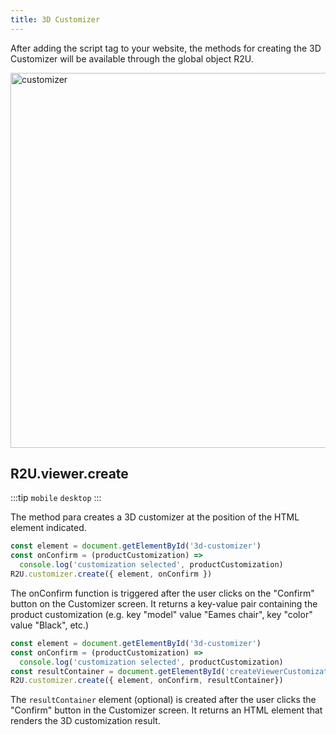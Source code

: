 ```yaml
---
title: 3D Customizer
---
```


After adding the script tag to your website, the methods for creating the 3D Customizer will be available through the global object R2U.

<div>
  <p float="left">
    <img src="https://storage.googleapis.com/r2u-sdk-bucket/documentation/customizer.gif" title="customizer" width="600"/>
  </p>

</div>

## R2U.viewer.create

:::tip `mobile` `desktop`
:::

The method para creates a 3D customizer at the position of the HTML element indicated.

```typescript
const element = document.getElementById('3d-customizer')
const onConfirm = (productCustomization) =>
  console.log('customization selected', productCustomization)
R2U.customizer.create({ element, onConfirm })
```

The onConfirm function is triggered after the user clicks on the "Confirm" button on the Customizer screen. It returns a key-value pair containing the product customization (e.g. key "model" value "Eames chair", key "color" value "Black", etc.)

```typescript
const element = document.getElementById('3d-customizer')
const onConfirm = (productCustomization) =>
  console.log('customization selected', productCustomization)
const resultContainer = document.getElementById('createViewerCustomization')
R2U.customizer.create({ element, onConfirm, resultContainer})
```
The `resultContainer` element (optional) is created after the user clicks the "Confirm" button in the Customizer screen. It returns an HTML element that renders the 3D customization result.
